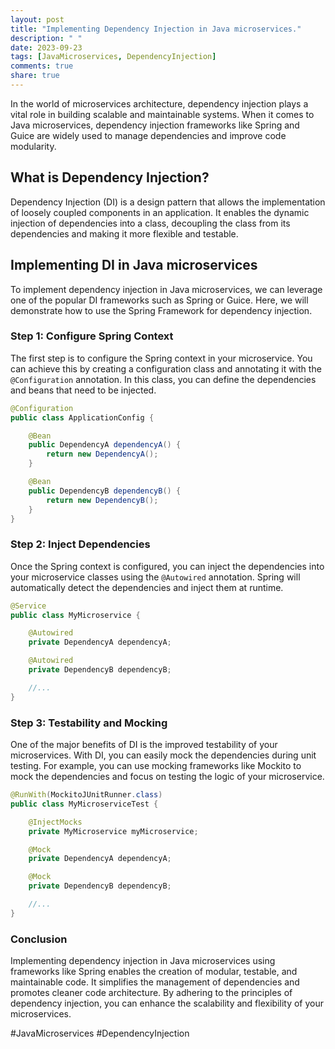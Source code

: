 ```yaml
---
layout: post
title: "Implementing Dependency Injection in Java microservices."
description: " "
date: 2023-09-23
tags: [JavaMicroservices, DependencyInjection]
comments: true
share: true
---
```


In the world of microservices architecture, dependency injection plays a vital role in building scalable and maintainable systems. When it comes to Java microservices, dependency injection frameworks like Spring and Guice are widely used to manage dependencies and improve code modularity.

## What is Dependency Injection?

Dependency Injection (DI) is a design pattern that allows the implementation of loosely coupled components in an application. It enables the dynamic injection of dependencies into a class, decoupling the class from its dependencies and making it more flexible and testable.

## Implementing DI in Java microservices

To implement dependency injection in Java microservices, we can leverage one of the popular DI frameworks such as Spring or Guice. Here, we will demonstrate how to use the Spring Framework for dependency injection.

### Step 1: Configure Spring Context

The first step is to configure the Spring context in your microservice. You can achieve this by creating a configuration class and annotating it with the `@Configuration` annotation. In this class, you can define the dependencies and beans that need to be injected.

```java
@Configuration
public class ApplicationConfig {

    @Bean
    public DependencyA dependencyA() {
        return new DependencyA();
    }

    @Bean
    public DependencyB dependencyB() {
        return new DependencyB();
    }
}
```

### Step 2: Inject Dependencies

Once the Spring context is configured, you can inject the dependencies into your microservice classes using the `@Autowired` annotation. Spring will automatically detect the dependencies and inject them at runtime.

```java
@Service
public class MyMicroservice {

    @Autowired
    private DependencyA dependencyA;

    @Autowired
    private DependencyB dependencyB;

    //...
}
```

### Step 3: Testability and Mocking

One of the major benefits of DI is the improved testability of your microservices. With DI, you can easily mock the dependencies during unit testing. For example, you can use mocking frameworks like Mockito to mock the dependencies and focus on testing the logic of your microservice.

```java
@RunWith(MockitoJUnitRunner.class)
public class MyMicroserviceTest {

    @InjectMocks
    private MyMicroservice myMicroservice;

    @Mock
    private DependencyA dependencyA;

    @Mock
    private DependencyB dependencyB;

    //...
}
```

### Conclusion

Implementing dependency injection in Java microservices using frameworks like Spring enables the creation of modular, testable, and maintainable code. It simplifies the management of dependencies and promotes cleaner code architecture. By adhering to the principles of dependency injection, you can enhance the scalability and flexibility of your microservices.

#JavaMicroservices #DependencyInjection